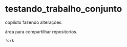 # testando_trabalho_conjunto
copiloto
fazendo alterações.

área para compartilhar repositorios.
````
fork
````
